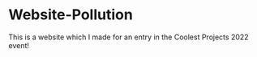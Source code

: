 # Website-Pollution
This is a website which I made for an entry in the Coolest Projects 2022 event!
